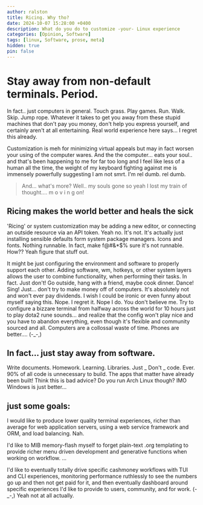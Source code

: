 ```yaml
---
author: ralston
title: Ricing. Why tho?
date: 2024-10-07 15:28:00 +0400
description: What do you do to customize -your- Linux experience
categories: [Opinion, Software]
tags: [linux, Software, prose, meta]
hidden: true
pin: false
---
```


# Stay away from non-default terminals. Period.

In fact.. just computers in general. Touch grass. Play games. Run. Walk. Skip. Jump rope. Whatever it takes to get you away from these stupid machines that don't pay you money, don't help you express yourself, and certainly aren't at all entertaining. Real world experience here says... I regret this already.

Customization is meh for minimizing virtual appeals but may in fact worsen your using of the computer wares. And the the computer... eats your soul.. and that's been happening to me for far too long and I feel like less of a human all the time, the weight of my keyboard fighting against me is immensely powerfully suggesting I am not smrt. I'm rel dumb. rel dumb.

>And... what's more? Well.. my souls gone so yeah I lost my train of thought.... m o v i n g   on!

## Ricing makes the world better and heals the sick

'Ricing' or system customization may be adding a new editor, or connecting an outside resource via an API token. Yeah no. It's not. It's actually just installing sensible defaults form system package managers. Icons and fonts. Nothing runnable. In fact, make f@#&*$% sure it's not runnable. How?? Yeah figure that stuff out.

It might be just configuring the environment and software to properly support each other. Adding software, wm, hotkeys, or other system layers allows the user to combine functionality, when performing their tasks. In fact. Just don't! Go outside, hang with a friend, maybe cook dinner. Dance! Sing! Just... don't try to make money off of computers. It's absolutely not and won't ever pay dividends. I wish I could be ironic or even funny about myself saying this. Nope. I regret it. Nope I do. You don't believe me. Try to configure a bizzare terminal from halfway across the world for 10 hours just to play dota2 rune sounds... and realize that the config won't play nice and you have to abandon everything, even though it's flexible and community sourced and all. Computers are a collossal waste of time. Phones are better.... (-_-,)


## In fact... just stay away from software.

Write documents. Homework. Learning. Libraries. Just _ Don't _ code. Ever. 90% of all code is unnecessary to build. The apps that matter have already been built! Think this is bad advice? Do you run Arch Linux though? IMO Windows is just better...

<!-- Understatement of the year my dudes... :) YES THIS WAS AN UNDERSTATEMENT -->

<!-- And for you you little cheater. Copying my notes. Yes you. Did you realize you were installing all those viruses?? Well... I'm sick of it. We're totally done. You and I. We're done. I don't like a lot of things, and you're not one of those people. So. Stop doing bad things, and I'll tell dad you can listen to - r o c k - music again. Biggest mistake of my life was not going after them goth girls... so -->

## just some goals:


I would like to produce lower quality terminal experiences, richer than average for web application servers, using a web service framework and ORM, and load balancing. Nah.


I'd like to MIB memory-flash myself to forget plain-text .org templating to provide richer menu driven development and generative functions when working on workflow. ... <!-- I can't tell you how much this is a mixture of both like.. a mixture of horrifyingly dumb complexity driven _ madness _ to undermine myself publicly and reveal my greatest secret on the interw3bs. Like.. it's not magic it's just files. Buuuut it was totally not worth my time to code anything surrounding it. It just makes more sense when you have something written down. That's all a computer provides... not that much over paper tbh. In fact... -->

I'd like to eventually totally drive specific cashmoney workflows with TUI and CLI experiences, monitoring performance ruthlessly to see the numbers go up and then not get paid for it, and then eventually dashboard around specific experiences I'd like to provide to users, community, and for work. (-_-,) Yeah not at all actually. <!-- What's happening with 3D printers that I can screw up my life about anyways?? Honestly anything to make money and move out... hf-->










